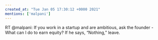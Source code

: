 ```yaml
---
created_at: "Tue Jan 05 17:30:12 +0000 2021"
mentions: ['malpani']
---
```


RT @malpani: If you work in a startup and are ambitious, ask the founder - What can I do to earn equity?
If he says, “Nothing,” leave.